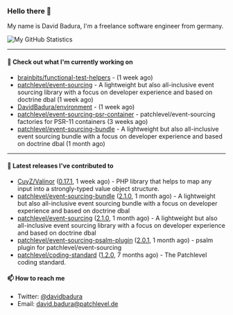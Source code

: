 ### Hello there 👋

My name is David Badura, I'm a freelance software engineer from germany.

![My GitHub Statistics](https://github-readme-stats.vercel.app/api?username=DavidBadura&show_icons=true&count_private=true&hide_title=true)

---

#### 👷 Check out what I'm currently working on

- [brainbits/functional-test-helpers](https://github.com/brainbits/functional-test-helpers) -  (1 week ago)
- [patchlevel/event-sourcing](https://github.com/patchlevel/event-sourcing) - A lightweight but also all-inclusive event sourcing library with a focus on developer experience and based on doctrine dbal (1 week ago)
- [DavidBadura/environment](https://github.com/DavidBadura/environment) -  (1 week ago)
- [patchlevel/event-sourcing-psr-container](https://github.com/patchlevel/event-sourcing-psr-container) - patchlevel/event-sourcing factories for PSR-11 containers (3 weeks ago)
- [patchlevel/event-sourcing-bundle](https://github.com/patchlevel/event-sourcing-bundle) - A lightweight but also all-inclusive event sourcing bundle with a focus on developer experience and based on doctrine dbal (1 month ago)

---

#### 🔭 Latest releases I've contributed to

- [CuyZ/Valinor](https://github.com/CuyZ/Valinor) ([0.17.1](https://github.com/CuyZ/Valinor/releases/tag/0.17.1), 1 week ago) - PHP library that helps to map any input into a strongly-typed value object structure.
- [patchlevel/event-sourcing-bundle](https://github.com/patchlevel/event-sourcing-bundle) ([2.1.0](https://github.com/patchlevel/event-sourcing-bundle/releases/tag/2.1.0), 1 month ago) - A lightweight but also all-inclusive event sourcing bundle with a focus on developer experience and based on doctrine dbal
- [patchlevel/event-sourcing](https://github.com/patchlevel/event-sourcing) ([2.1.0](https://github.com/patchlevel/event-sourcing/releases/tag/2.1.0), 1 month ago) - A lightweight but also all-inclusive event sourcing library with a focus on developer experience and based on doctrine dbal
- [patchlevel/event-sourcing-psalm-plugin](https://github.com/patchlevel/event-sourcing-psalm-plugin) ([2.0.1](https://github.com/patchlevel/event-sourcing-psalm-plugin/releases/tag/2.0.1), 1 month ago) - psalm plugin for patchlevel/event-sourcing
- [patchlevel/coding-standard](https://github.com/patchlevel/coding-standard) ([1.2.0](https://github.com/patchlevel/coding-standard/releases/tag/1.2.0), 7 months ago) - The Patchlevel coding standard.

#### 📫 How to reach me

- Twitter: [@davidbadura](https://twitter.com/davidbadura)
- Email: [david.badura@patchlevel.de](mailto:david.badura@patchlevel.de)